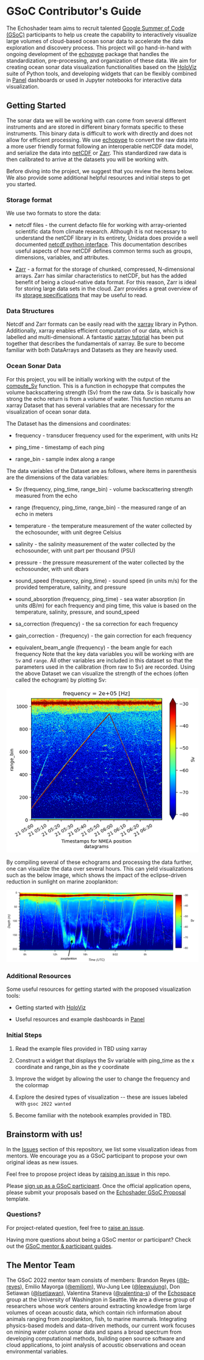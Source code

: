 # GSoC Contributor's Guide

The Echoshader team aims to recruit talented [Google Summer of Code (GSoC)](https://summerofcode.withgoogle.com/) participants to help us create the capability to interactively visualize large volumes of cloud-based ocean sonar data to accelerate the data exploration and discovery process. This project will go hand-in-hand with ongoing development of the [echopype](https://github.com/OSOceanAcoustics/echopype) package that handles the standardization, pre-processing, and organization of these data. We aim for creating ocean sonar data visualization functionalities based on the [HoloViz](https://holoviz.org/) suite of Python tools, and developing widgets that can be flexibly combined in [Panel](https://panel.holoviz.org/) dashboards or used in Jupyter notebooks for interactive data visualization.


## Getting Started

The sonar data we will be working with can come from several different instruments and are stored in different binary formats specific to these instruments. 
This binary data is difficult to work with directly and does not allow for efficient processing.
We use [echopype](https://github.com/OSOceanAcoustics/echopype) to convert the raw data into a more user friendly format following an interoperable netCDF data model, and serialize the data into [netCDF](https://www.unidata.ucar.edu/software/netcdf/) or [Zarr](https://zarr.readthedocs.io/en/stable/). 
This standardized raw data is then calibrated to arrive at the datasets you will be working with.

Before diving into the project, we suggest that you review the items below. 
We also provide some additional helpful resources and initial steps to get you started. 

### Storage format

We use two formats to store the data: 

* netcdf files - the current defacto file for working with array-oriented scientific data from climate research.
Although it is not necessary to understand the netCDF library in its entirety, Unidata does provide a well documented 
[netcdf python interface](https://unidata.github.io/netcdf4-python/). This documentation describes useful aspects of 
how netCDF defines common terms such as groups, dimensions, variables, and attributes.  

* [Zarr](https://zarr.readthedocs.io/en/stable/) - a format for the storage of chunked, compressed, N-dimensional 
arrays. Zarr has similar characteristics to netCDF, but has the added benefit of being a cloud-native data format. For 
this reason, Zarr is ideal for storing large data sets in the cloud. Zarr provides a great overview of its [storage specifications](https://zarr.readthedocs.io/en/stable/spec/v2.html#hierarchies)
that may be useful to read.    

### Data Structures

Netcdf and Zarr formats can be easily read with the [xarray](https://xarray.pydata.org/en/stable/index.html) library in 
Python. Additionally, xarray enables efficient computation of our data, which is labelled and multi-dimensional. 
A fantastic [xarray tutorial](https://xarray-contrib.github.io/xarray-tutorial/) has been put 
together that describes the fundamentals of xarray. Be sure to become familiar with both DataArrays and Datasets as they
are heavily used.     

### Ocean Sonar Data

For this project, you will be initially working with the output of the [compute_Sv](https://echopype.readthedocs.io/en/stable/api/echopype.calibrate.compute_Sv.html#echopype.calibrate.compute_Sv) 
function. This is a function in echopype that computes the volume backscattering strength (Sv) from the raw data. Sv is basically how strong the echo return is from a volume of water. This function returns an xarray Dataset that has several variables that are necessary for the visualization 
of ocean sonar data.

The Dataset has the dimensions and coordinates: 

* frequency - transducer frequency used for the experiment, with units Hz

* ping_time - timestamp of each ping

* range_bin - sample index along a range

The data variables of the Dataset are as follows, where items in parenthesis are the dimensions of the data variables: 

* Sv (frequency, ping_time, range_bin) - volume backscattering strength measured from the echo

* range (frequency, ping_time, range_bin) - the measured range of an echo in meters 

* temperature - the temperature measurement of the water collected by the echosounder, with unit degree Celsius

* salinity - the salinity measurement of the water collected by the echosounder, with unit part per thousand (PSU)

* pressure - the pressure measurement of the water collected by the echosounder, with unit dbars

* sound_speed (frequency, ping_time) - sound speed (in units m/s) for the provided temperature, salinity, and pressure 

* sound_absorption (frequency, ping_time) - sea water absorption (in units dB/m) for each frequency and ping time, this 
value is based on the temperature, salinity, pressure, and sound_speed

* sa_correction (frequency) - the sa correction for each frequency

* gain_correction - (frequency) - the gain correction for each frequency

* equivalent_beam_angle (frequency) - the beam angle for each frequency
Note that the key data variables you will be working with are `Sv` and `range`. All other variables are included in this dataset so that the parameters used in the calibration (from raw to Sv) are recorded.
Using the above Dataset we can visualize the strength of the echoes (often called the echogram) by plotting Sv: 

![echogram example](./echogram_example.png)

By compiling several of these echograms and processing the data further, one can visualize the data over several hours.
This can yield visualizations such as the below image, which shows the impact of the eclipse-driven reduction in 
sunlight on marine zooplankton: 

![](./bokeh_plot.png) 


### Additional Resources

Some useful resources for getting started with the proposed visualization tools: 

* Getting started with [HoloViz](https://nbviewer.org/github/philippjfr/pydata-2021/blob/master/PyData_2021.ipynb)

* Useful resources and example dashboards in [Panel](https://awesome-panel.org/)

### Initial Steps

1. Read the example files provided in TBD using xarray

2. Construct a widget that displays the Sv variable with ping_time as the x coordinate and range_bin as the y 
coordinate
 
3. Improve the widget by allowing the user to change the frequency and the colormap

4. Explore the desired types of visualization -- these are issues labeled with `gsoc 2022 wanted`

5. Become familiar with the notebook examples provided in TBD. 

## Brainstorm with us!

In the [Issues](https://github.com/OSOceanAcoustics/echoshader/issues) section of this repository, we list some visualization ideas from mentors. We encourage you as a GSoC participant to propose your own original ideas as new issues.

Feel free to propose project ideas by [raising an issue](https://github.com/OSOceanAcoustics/echoshader/issues/new?assignees=&labels=gsoc+ideas+2022&template=gsoc-ideas.md&title=) in this repo.

Please [sign up as a GSoC participant](https://summerofcode.withgoogle.com/get-started/). Once the official application opens, please submit your proposals based on the [Echoshader GSoC Proposal](proposal-template.md) template.


### Questions?

For project-related question, feel free to [raise an issue](https://github.com/OSOceanAcoustics/echoshader/issues/new?assignees=&labels=gsoc+questions+2022&template=gsoc-questions.md&title=). 

Having more questions about being a GSoC mentor or participant? Check out the [GSoC mentor & participant guides](https://google.github.io/gsocguides/).


## The Mentor Team
<!-- Open Source Ocean Acoustics started back in 2018 from [OceanHackWeek](https://oceanhackweek.github.io/). It is meant as a home for open source tools and resources in ocean acoustics.  -->
The GSoC 2022 mentor team consists of members: Brandon Reyes ([@b-reyes](https://github.com/b-reyes)),  Emilio Mayorga ([@emiliom](https://github.com/emiliom)), Wu-Jung Lee ([@leewujung](https://github.com/leewujung)), Don Setiawan ([@lsetiawan](https://github.com/lsetiawan)), Valentina Staneva ([@valentina-s](https://github.com/valentina-s)) of the [Echospace](https://uw-echospace.github.io/) group at the University of Washington in Seattle. We are a diverse group of researchers whose work centers around extracting knowledge from large volumes of ocean acoustic data, which contain rich information about animals ranging from zooplankton, fish, to marine mammals. Integrating physics-based models and data-driven methods, our current work focuses on mining water column sonar data and spans a broad spectrum from developing computational methods, building open source software and cloud applications, to joint analysis of acoustic observations and ocean environmental variables.
